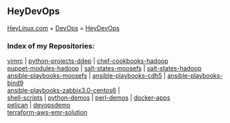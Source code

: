 ## HeyDevOps

[HeyLinux.com](http://heylinux.com) + [DevOps](http://zh.wikipedia.org/zh-cn/DevOps) = [HeyDevOps](https://github.com/mcsrainbow/heydevops)

### Index of my Repositories:

[vimrc](https://github.com/mcsrainbow/vimrc) | [python-projects-ddep](https://github.com/mcsrainbow/python-projects-ddep) | [chef-cookbooks-hadoop](https://github.com/mcsrainbow/chef-cookbooks-hadoop)<br />
[puppet-modules-hadoop](https://github.com/mcsrainbow/puppet-modules-hadoop) | [salt-states-moosefs](https://github.com/mcsrainbow/salt-states-moosefs) | [salt-states-hadoop](https://github.com/mcsrainbow/salt-states-hadoop)<br />
[ansible-playbooks-moosefs](https://github.com/mcsrainbow/ansible-playbooks-moosefs) | [ansible-playbooks-cdh5](https://github.com/mcsrainbow/ansible-playbooks-cdh5) | [ansible-playbooks-bind9](https://github.com/mcsrainbow/ansible-playbooks-bind9)<br />
[ansible-playbooks-zabbix3.0-centos6](https://github.com/mcsrainbow/ansible-playbooks-zabbix3.0-centos6) | <br />
[shell-scripts](https://github.com/mcsrainbow/shell-scripts) | [python-demos](https://github.com/mcsrainbow/python-demos) | [perl-demos](https://github.com/mcsrainbow/perl-demos) | [docker-apps](https://github.com/mcsrainbow/docker-apps)<br />
[pelican](https://github.com/mcsrainbow/pelican) | [devopsdemo](https://github.com/mcsrainbow/devopsdemo)<br />
[terraform-aws-emr-solution](https://github.com/mcsrainbow/terraform-aws-emr-solution)
